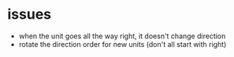 # issues

- when the unit goes all the way right, it doesn't change direction
- rotate the direction order for new units (don't all start with right)